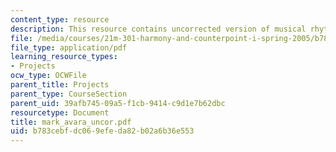 ```yaml
---
content_type: resource
description: This resource contains uncorrected version of musical rhythm.
file: /media/courses/21m-301-harmony-and-counterpoint-i-spring-2005/b783cebfdc069efeda82b02a6b36e553_mark_avara_uncor.pdf
file_type: application/pdf
learning_resource_types:
- Projects
ocw_type: OCWFile
parent_title: Projects
parent_type: CourseSection
parent_uid: 39afb745-09a5-f1cb-9414-c9d1e7b62dbc
resourcetype: Document
title: mark_avara_uncor.pdf
uid: b783cebf-dc06-9efe-da82-b02a6b36e553
---
```

